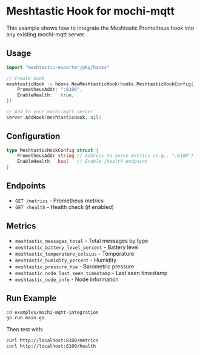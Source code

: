 # Meshtastic Hook for mochi-mqtt

This example shows how to integrate the Meshtastic Prometheus hook into any existing mochi-mqtt server.

## Usage

```go
import "meshtastic-exporter/pkg/hooks"

// Create hook
meshtasticHook := hooks.NewMeshtasticHook(hooks.MeshtasticHookConfig{
    PrometheusAddr: ":8100",
    EnableHealth:   true,
})

// Add to your mochi-mqtt server
server.AddHook(meshtasticHook, nil)
```

## Configuration

```go
type MeshtasticHookConfig struct {
    PrometheusAddr string // Address to serve metrics (e.g., ":8100")
    EnableHealth   bool   // Enable /health endpoint
}
```

## Endpoints

- `GET /metrics` - Prometheus metrics
- `GET /health` - Health check (if enabled)

## Metrics

- `meshtastic_messages_total` - Total messages by type
- `meshtastic_battery_level_percent` - Battery level
- `meshtastic_temperature_celsius` - Temperature
- `meshtastic_humidity_percent` - Humidity
- `meshtastic_pressure_hpa` - Barometric pressure
- `meshtastic_node_last_seen_timestamp` - Last seen timestamp
- `meshtastic_node_info` - Node information

## Run Example

```bash
cd examples/mochi-mqtt-integration
go run main.go
```

Then test with:
```bash
curl http://localhost:8100/metrics
curl http://localhost:8100/health
```